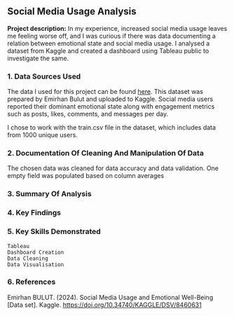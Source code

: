 ## Social Media Usage Analysis

**Project description:**
In my experience, increased social media usage leaves me feeling worse off, and I was curious if there was data documenting a relation between emotional state and social media usage. I analysed a dataset from Kaggle and created a dashboard using Tableau public to investigate the same.

### 1. Data Sources Used

The data I used for this project can be found [here](https://www.kaggle.com/datasets/emirhanai/social-media-usage-and-emotional-well-being). This dataset was prepared by Emirhan Bulut and uploaded to Kaggle. Social media users reported their dominant emotional state along with engagement metrics such as posts, likes, comments, and messages per day.

I chose to work with the train.csv file in the dataset, which includes data from 1000 unique users.

### 2. Documentation Of Cleaning And Manipulation Of Data

The chosen data was cleaned for data accuracy and data validation. One empty field was populated based on column averages

### 3. Summary Of Analysis


### 4. Key Findings


### 5. Key Skills Demonstrated

```Tableau```  
```Dashboard Creation```  
```Data Cleaning```  
```Data Visualisation```

### 6. References

Emirhan BULUT. (2024). Social Media Usage and Emotional Well-Being [Data set]. Kaggle. https://doi.org/10.34740/KAGGLE/DSV/8460631
